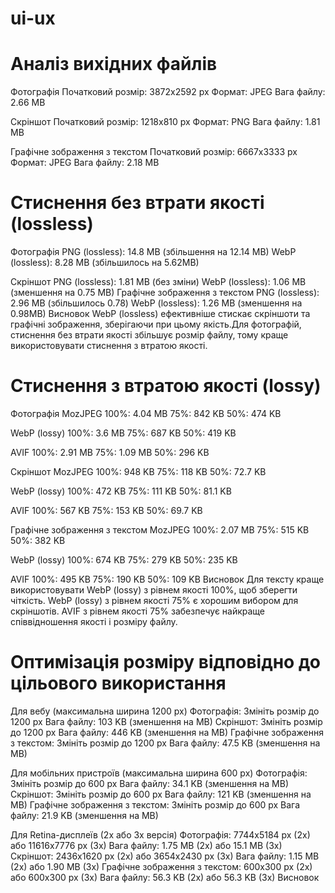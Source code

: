 # ui-ux
# Аналіз вихідних файлів
Фотографія
Початковий розмір: 3872x2592 px
Формат: JPEG
Вага файлу: 2.66 MB

Скріншот
Початковий розмір: 1218x810 px
Формат: PNG
Вага файлу: 1.81 MB

Графічне зображення з текстом
Початковий розмір: 6667x3333 px
Формат: JPEG
Вага файлу: 2.18 MB

# Стиснення без втрати якості (lossless)
Фотографія
PNG (lossless): 14.8 MB (збільшення на 12.14 MB)
WebP (lossless): 8.28 MB (збільшилось на 5.62MB)

Скріншот
PNG (lossless): 1.81 MB (без зміни)
WebP (lossless): 1.06 MB (зменшення на  0.75 MB)
Графічне зображення з текстом
PNG (lossless): 2.96 MB (збільшилось 0.78)
WebP (lossless): 1.26 MB (зменшення на 0.98MB)
Висновок
WebP (lossless) ефективніше стискає скріншоти та графічні зображення, зберігаючи при цьому якість.Для фотографій, стиснення без втрати якості збільшує розмір файлу, тому краще використовувати стиснення з втратою якості.

# Стиснення з втратою якості (lossy)
Фотографія
MozJPEG
100%: 4.04 MB
75%: 842 KB
50%: 474 KB

WebP (lossy)
100%: 3.6 MB
75%: 687 KB
50%: 419 KB

AVIF
100%: 2.91 MB
75%: 1.09 MB
50%: 296 KB

Скріншот
MozJPEG
100%:  948 KB
75%: 118 KB
50%: 72.7 KB

WebP (lossy)
100%: 472 KB
75%: 111 KB
50%: 81.1 KB

AVIF
100%: 567 KB
75%: 153 KB
50%: 69.7 KB

Графічне зображення з текстом
MozJPEG
100%: 2.07 MB
75%: 515 KB
50%: 382 KB

WebP (lossy)
100%: 674 KB
75%: 279 KB
50%: 235 KB

AVIF
100%: 495 KB
75%: 190 KB
50%: 109 KB
Висновок
Для тексту краще використовувати WebP (lossy) з рівнем якості 100%, щоб зберегти чіткість. WebP (lossy) з рівнем якості 75% є хорошим вибором для скріншотів. AVIF з рівнем якості 75% забезпечує найкраще співвідношення якості і розміру файлу.

# Оптимізація розміру відповідно до цільового використання
Для вебу (максимальна ширина 1200 px)
Фотографія: Змініть розмір до 1200 px
Вага файлу: 103 KB (зменшення на  MB)
Скріншот: Змініть розмір до 1200 px
Вага файлу: 446 KB (зменшення на  MB)
Графічне зображення з текстом: Змініть розмір до 1200 px
Вага файлу: 47.5 KB (зменшення на MB)

Для мобільних пристроїв (максимальна ширина 600 px)
Фотографія: Змініть розмір до 600 px
Вага файлу: 34.1 KB (зменшення на  MB)
Скріншот: Змініть розмір до 600 px
Вага файлу: 121 KB (зменшення на  MB)
Графічне зображення з текстом: Змініть розмір до 600 px
Вага файлу: 21.9 KB (зменшення на  MB)

Для Retina-дисплеїв (2x або 3x версія)
Фотографія: 7744x5184 px (2x) або 11616x7776 px (3x)
Вага файлу: 1.75 MB (2x) або 15.1 MB (3x)
Скріншот: 2436x1620 px (2x) або 3654x2430 px (3x)
Вага файлу: 1.15 MB (2x) або 1.90 MB (3x)
Графічне зображення з текстом: 600x300 px (2x) або 600x300 px (3x)
Вага файлу: 56.3 KB (2x) або 56.3 KB (3x)
Висновок
